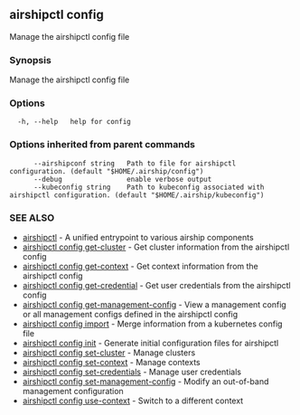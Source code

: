 ## airshipctl config

Manage the airshipctl config file

### Synopsis

Manage the airshipctl config file

### Options

```
  -h, --help   help for config
```

### Options inherited from parent commands

```
      --airshipconf string   Path to file for airshipctl configuration. (default "$HOME/.airship/config")
      --debug                enable verbose output
      --kubeconfig string    Path to kubeconfig associated with airshipctl configuration. (default "$HOME/.airship/kubeconfig")
```

### SEE ALSO

* [airshipctl](airshipctl.md)	 - A unified entrypoint to various airship components
* [airshipctl config get-cluster](airshipctl_config_get-cluster.md)	 - Get cluster information from the airshipctl config
* [airshipctl config get-context](airshipctl_config_get-context.md)	 - Get context information from the airshipctl config
* [airshipctl config get-credential](airshipctl_config_get-credential.md)	 - Get user credentials from the airshipctl config
* [airshipctl config get-management-config](airshipctl_config_get-management-config.md)	 - View a management config or all management configs defined in the airshipctl config
* [airshipctl config import](airshipctl_config_import.md)	 - Merge information from a kubernetes config file
* [airshipctl config init](airshipctl_config_init.md)	 - Generate initial configuration files for airshipctl
* [airshipctl config set-cluster](airshipctl_config_set-cluster.md)	 - Manage clusters
* [airshipctl config set-context](airshipctl_config_set-context.md)	 - Manage contexts
* [airshipctl config set-credentials](airshipctl_config_set-credentials.md)	 - Manage user credentials
* [airshipctl config set-management-config](airshipctl_config_set-management-config.md)	 - Modify an out-of-band management configuration
* [airshipctl config use-context](airshipctl_config_use-context.md)	 - Switch to a different context

